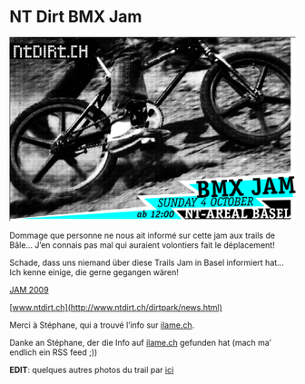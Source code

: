 # NT Dirt BMX Jam

<!-- Manuel Hitz -->

![NT_JAM](./media/NT_JAM.png)

Dommage que personne ne nous ait informé sur cette jam aux trails de Bâle... J’en connais pas mal qui auraient volontiers fait le déplacement!

Schade, dass uns niemand über diese Trails Jam in Basel informiert hat... Ich kenne einige, die gerne gegangen wären!

[JAM 2009](https://vimeo.com/7027293)

[www.ntdirt.ch](http://www.ntdirt.ch/dirtpark/news.html)

Merci à Stéphane, qui a trouvé l’info sur [ilame.ch](http://ilame.ch/).

Danke an Stéphane, der die Info auf [ilame.ch](http://ilame.ch/) gefunden hat (mach ma’ endlich ein RSS feed ;))

**EDIT**: quelques autres photos du trail par [ici](http://mtbisokay.de/?p=994)

